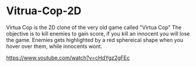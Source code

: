# Vitrua-Cop-2D

​Virtua Cop is the 2D clone of the very old game called "Virtua Cop"
The objective is to kill enemies to gain score, if you kill an innocent you will lose the game. Enemies gets highlighted by a red sphereical shape when you hover over them, while innocents wont.

https://www.youtube.com/watch?v=cHdYgz2gFEc

